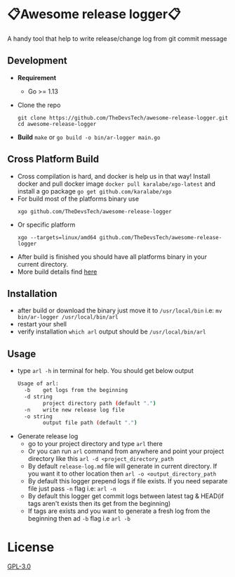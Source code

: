 # :clipboard:Awesome release logger:clipboard:
A handy tool that help to write release/change log from git commit message

## Development

- **Requirement**
    - Go >= 1.13
 
- Clone the repo
    ```
    git clone https://github.com/TheDevsTech/awesome-release-logger.git
    cd awesome-release-logger
    ```
- **Build**
    `make` or `go build -o bin/ar-logger main.go`

## Cross Platform Build
- Cross compilation is hard, and docker is help us in that way! Install docker and pull
    docker image `docker pull karalabe/xgo-latest` and install a go package `go get github.com/karalabe/xgo`
- For build most of the platforms binary use 
    ```
    xgo github.com/TheDevsTech/awesome-release-logger
    ```
- Or specific platform
    ```
    xgo --targets=linux/amd64 github.com/TheDevsTech/awesome-release-logger
    ```
- After build is finished you should have all platforms binary in your
current directory.
- More build details find [here](https://github.com/karalabe/xgo)

## Installation
- after build or download the binary just move it to `/usr/local/bin` i.e: `mv bin/ar-logger /usr/local/bin/arl`
- restart your shell
- verify installation `which arl` output should be `/usr/local/bin/arl`

## Usage
- type `arl -h` in terminal for help. You should get below output
    ```bash
    Usage of arl:
      -b	get logs from the beginning
      -d string
            project directory path (default ".")
      -n	write new release log file
      -o string
            output file path (default ".")
    ```
- Generate release log
    - go to your project directory and type `arl` there
    - Or you can run `arl` command from anywhere and point your project directory like this `arl -d <project_directory_path`
    - By default `release-log.md` file will generate in current directory. If you want it to other location then
    `arl -o <output_directory_path`
    - By default this logger prepend logs if file exists. If you need separate file just pass `-n` flag 
    i.e: `arl -n`
    - By default this logger get commit logs between latest tag & HEAD(if tags aren't exists then its get from the beginning)
    - If tags are exists and you want to generate a fresh log from the beginning then  ad `-b` flag
    i.e `arl -b`

# License
[GPL-3.0](https://github.com/TheDevsTech/awesome-release-logger/blob/master/LICENSE)
